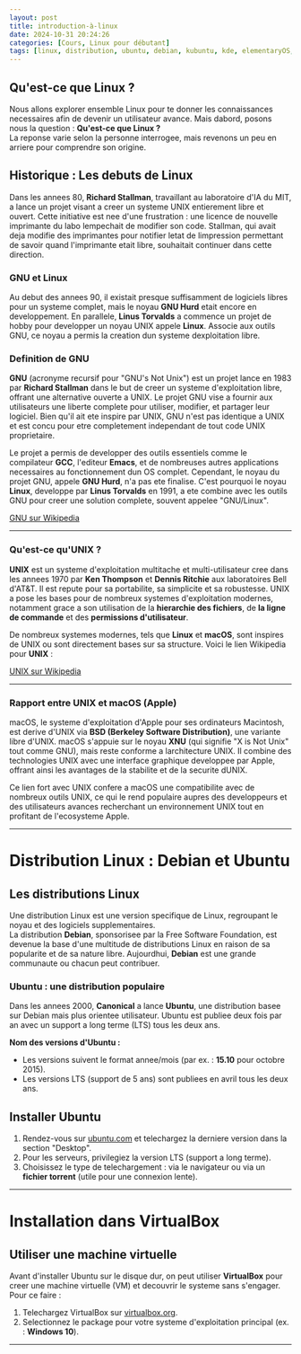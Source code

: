```yaml
---
layout: post
title: introduction-à-linux
date: 2024-10-31 20:24:26
categories: [Cours, Linux pour débutant]
tags: [linux, distribution, ubuntu, debian, kubuntu, kde, elementaryOS, linuxMint, environement-de-bureau, opensSUZE, Slakware]
---
```


## Qu'est-ce que Linux ?
Nous allons explorer ensemble Linux pour te donner les connaissances necessaires afin de devenir un utilisateur avance. Mais dabord, posons nous la question : **Qu'est-ce que Linux ?**  
La reponse varie selon la personne interrogee, mais revenons un peu en arriere pour comprendre son origine.

## Historique : Les debuts de Linux
Dans les annees 80, **Richard Stallman**, travaillant au laboratoire d'IA du MIT, a lance un projet visant a creer un systeme UNIX entierement libre et ouvert. Cette initiative est nee d'une frustration : une licence de nouvelle imprimante du labo lempechait de modifier son code. Stallman, qui avait deja modifie des imprimantes pour notifier letat de limpression permettant de savoir quand l'imprimante etait libre, souhaitait continuer dans cette direction.

### GNU et Linux
Au debut des annees 90, il existait presque suffisamment de logiciels libres pour un systeme complet, mais le noyau **GNU Hurd** etait encore en developpement. En parallele, **Linus Torvalds** a commence un projet de hobby pour developper un noyau UNIX appele **Linux**. Associe aux outils GNU, ce noyau a permis la creation dun systeme dexploitation libre.

### Definition de GNU

**GNU** (acronyme recursif pour "GNU's Not Unix") est un projet lance en 1983 par **Richard Stallman** dans le but de creer un systeme d'exploitation libre, offrant une alternative ouverte a UNIX. Le projet GNU vise a fournir aux utilisateurs une liberte complete pour utiliser, modifier, et partager leur logiciel. Bien qu'il ait ete inspire par UNIX, GNU n'est pas identique a UNIX et est concu pour etre completement independant de tout code UNIX proprietaire.

Le projet a permis de developper des outils essentiels comme le compilateur **GCC**, l'editeur **Emacs**, et de nombreuses autres applications necessaires au fonctionnement dun OS complet. Cependant, le noyau du projet GNU, appele **GNU Hurd**, n'a pas ete finalise. C'est pourquoi le noyau **Linux**, developpe par **Linus Torvalds** en 1991, a ete combine avec les outils GNU pour creer une solution complete, souvent appelee "GNU/Linux".

[GNU sur Wikipedia](https://fr.wikipedia.org/wiki/GNU)

---

### Qu'est-ce qu'UNIX ?

**UNIX** est un systeme d'exploitation multitache et multi-utilisateur cree dans les annees 1970 par **Ken Thompson** et **Dennis Ritchie** aux laboratoires Bell d'AT&T. Il est repute pour sa portabilite, sa simplicite et sa robustesse. UNIX a pose les bases pour de nombreux systemes d'exploitation modernes, notamment grace a son utilisation de la **hierarchie des fichiers**, de **la ligne de commande** et des **permissions d'utilisateur**.

De nombreux systemes modernes, tels que **Linux** et **macOS**, sont inspires de UNIX ou sont directement bases sur sa structure.
Voici le lien Wikipedia pour **UNIX** :

[UNIX sur Wikipedia](https://fr.wikipedia.org/wiki/Unix)

---

### Rapport entre UNIX et macOS (Apple)

macOS, le systeme d'exploitation d'Apple pour ses ordinateurs Macintosh, est derive d'UNIX via **BSD (Berkeley Software Distribution)**, une variante libre d'UNIX. macOS s'appuie sur le noyau **XNU** (qui signifie "X is Not Unix" tout comme GNU), mais reste conforme a larchitecture UNIX. Il combine des technologies UNIX avec une interface graphique developpee par Apple, offrant ainsi les avantages de la stabilite et de la securite dUNIX.

Ce lien fort avec UNIX confere a macOS une compatibilite avec de nombreux outils UNIX, ce qui le rend populaire aupres des developpeurs et des utilisateurs avances recherchant un environnement UNIX tout en profitant de l'ecosysteme Apple.

---

# Distribution Linux : Debian et Ubuntu

## Les distributions Linux
Une distribution Linux est une version specifique de Linux, regroupant le noyau et des logiciels supplementaires.  
La distribution **Debian**, sponsorisee par la Free Software Foundation, est devenue la base d'une multitude de distributions Linux en raison de sa popularite et de sa nature libre. Aujourdhui, **Debian** est une grande communaute ou chacun peut contribuer.

### Ubuntu : une distribution populaire
Dans les annees 2000, **Canonical** a lance **Ubuntu**, une distribution basee sur Debian mais plus orientee utilisateur. Ubuntu est publiee deux fois par an avec un support a long terme (LTS) tous les deux ans.

**Nom des versions d'Ubuntu :**
- Les versions suivent le format annee/mois (par ex. : **15.10** pour octobre 2015).
- Les versions LTS (support de 5 ans) sont publiees en avril tous les deux ans.

## Installer Ubuntu
1. Rendez-vous sur [ubuntu.com](https://ubuntu.com) et telechargez la derniere version dans la section "Desktop".
2. Pour les serveurs, privilegiez la version LTS (support a long terme).
3. Choisissez le type de telechargement : via le navigateur ou via un **fichier torrent** (utile pour une connexion lente).

---

# Installation dans VirtualBox

## Utiliser une machine virtuelle
Avant d'installer Ubuntu sur le disque dur, on peut utiliser **VirtualBox** pour creer une machine virtuelle (VM) et decouvrir le systeme sans s'engager.  
Pour ce faire :
1. Telechargez VirtualBox sur [virtualbox.org](https://virtualbox.org).
2. Selectionnez le package pour votre systeme d'exploitation principal (ex. : **Windows 10**).

---
